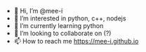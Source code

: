 - 👋 Hi, I’m @mee-i
- 👀 I’m interested in python, c++, nodejs
- 🌱 I’m currently learning python
- 💞️ I’m looking to collaborate on (?)
- 📫 How to reach me https://mee-i.github.io

<!---
mee-i/mee-i is a ✨ special ✨ repository because its `README.md` (this file) appears on your GitHub profile.
You can click the Preview link to take a look at your changes.
--->
